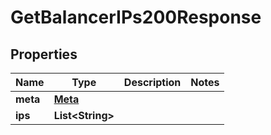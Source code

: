 

# GetBalancerIPs200Response


## Properties

| Name | Type | Description | Notes |
|------------ | ------------- | ------------- | -------------|
|**meta** | [**Meta**](Meta.md) |  |  |
|**ips** | **List&lt;String&gt;** |  |  |



